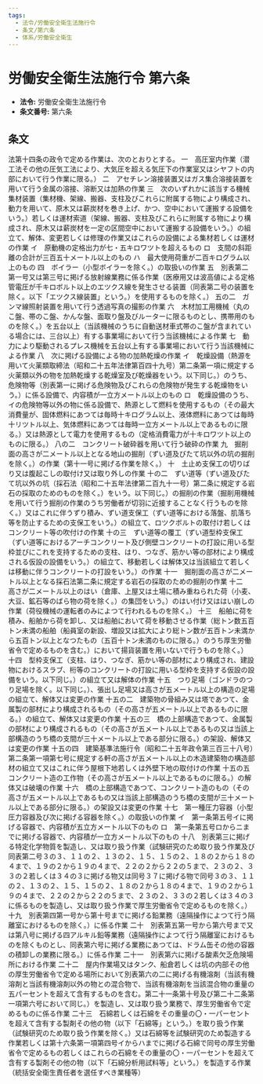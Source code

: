 ```yaml
---
tags:
  - 法令/労働安全衛生法施行令
  - 条文/第六条
  - 体系/労働安全衛生
---
```

# 労働安全衛生法施行令 第六条

- **法令:** 労働安全衛生法施行令
- **条文番号:** 第六条

## 条文
法第十四条の政令で定める作業は、次のとおりとする。
一　高圧室内作業（潜工法その他の圧気工法により、大気圧を超える気圧下の作業室又はシヤフトの内部において行う作業に限る。）
二　アセチレン溶接装置又はガス集合溶接装置を用いて行う金属の溶接、溶断又は加熱の作業
三　次のいずれかに該当する機械集材装置（集材機、架線、搬器、支柱及びこれらに附属する物により構成され、動力を用いて、原木又は薪炭材を巻き上げ、かつ、空中において運搬する設備をいう。）若しくは運材索道（架線、搬器、支柱及びこれらに附属する物により構成され、原木又は薪炭材を一定の区間空中において運搬する設備をいう。）の組立て、解体、変更若しくは修理の作業又はこれらの設備による集材若しくは運材の作業
イ　原動機の定格出力が七・五キロワツトを超えるもの
ロ　支間の斜距離の合計が三百五十メートル以上のもの
ハ　最大使用荷重が二百キログラム以上のもの
四　ボイラー（小型ボイラーを除く。）の取扱いの作業
五　別表第二第一号又は第三号に掲げる放射線業務に係る作業（医療用又は波高値による定格管電圧が千キロボルト以上のエツクス線を発生させる装置（同表第二号の装置を除く。以下「エツクス線装置」という。）を使用するものを除く。）
五の二　ガンマ線照射装置を用いて行う透過写真の撮影の作業
六　木材加工用機械（丸のこ盤、帯のこ盤、かんな盤、面取り盤及びルーターに限るものとし、携帯用のものを除く。）を五台以上（当該機械のうちに自動送材車式帯のこ盤が含まれている場合には、三台以上）有する事業場において行う当該機械による作業
七　動力により駆動されるプレス機械を五台以上有する事業場において行う当該機械による作業
八　次に掲げる設備による物の加熱乾燥の作業
イ　乾燥設備（熱源を用いて火薬類取締法（昭和二十五年法律第百四十九号）第二条第一項に規定する火薬類以外の物を加熱乾燥する乾燥室及び乾燥器をいう。以下同じ。）のうち、危険物等（別表第一に掲げる危険物及びこれらの危険物が発生する乾燥物をいう。）に係る設備で、内容積が一立方メートル以上のもの
ロ　乾燥設備のうち、イの危険物等以外の物に係る設備で、熱源として燃料を使用するもの（その最大消費量が、固体燃料にあつては毎時十キログラム以上、液体燃料にあつては毎時十リツトル以上、気体燃料にあつては毎時一立方メートル以上であるものに限る。）又は熱源として電力を使用するもの（定格消費電力が十キロワツト以上のものに限る。）
八の二　コンクリート破砕器を用いて行う破砕の作業
九　掘削面の高さが二メートル以上となる地山の掘削（ずい道及びたて坑以外の坑の掘削を除く。）の作業（第十一号に掲げる作業を除く。）
十　土止め支保工の切りばり又は腹起こしの取付け又は取り外しの作業
十の二　ずい道等（ずい道及びたて坑以外の坑（採石法（昭和二十五年法律第二百九十一号）第二条に規定する岩石の採取のためのものを除く。）をいう。以下同じ。）の掘削の作業（掘削用機械を用いて行う掘削の作業のうち労働者が切羽に近接することなく行うものを除く。）又はこれに伴うずり積み、ずい道支保工（ずい道等における落盤、肌落ち等を防止するための支保工をいう。）の組立て、ロツクボルトの取付け若しくはコンクリート等の吹付けの作業
十の三　ずい道等の覆工（ずい道型枠支保工（ずい道等におけるアーチコンクリート及び側壁コンクリートの打設に用いる型枠並びにこれを支持するための支柱、はり、つなぎ、筋かい等の部材により構成される仮設の設備をいう。）の組立て、移動若しくは解体又は当該組立て若しくは移動に伴うコンクリートの打設をいう。）の作業
十一　掘削面の高さが二メートル以上となる採石法第二条に規定する岩石の採取のための掘削の作業
十二　高さが二メートル以上のはい（倉庫、上屋又は土場に積み重ねられた荷（小麦、大豆、鉱石等のばら物の荷を除く。）の集団をいう。）のはい付け又ははい崩しの作業（荷役機械の運転者のみによつて行われるものを除く。）
十三　船舶に荷を積み、船舶から荷を卸し、又は船舶において荷を移動させる作業（総トン数五百トン未満の船舶（船員室の新設、増設又は拡大により総トン数が五百トン未満から五百トン以上となつたもの（五百十トン未満のものに限る。）のうち厚生労働省令で定めるものを含む。）において揚貨装置を用いないで行うものを除く。）
十四　型枠支保工（支柱、はり、つなぎ、筋かい等の部材により構成され、建設物におけるスラブ、桁等のコンクリートの打設に用いる型枠を支持する仮設の設備をいう。以下同じ。）の組立て又は解体の作業
十五　つり足場（ゴンドラのつり足場を除く。以下同じ。）、張出し足場又は高さが五メートル以上の構造の足場の組立て、解体又は変更の作業
十五の二　建築物の骨組み又は塔であつて、金属製の部材により構成されるもの（その高さが五メートル以上であるものに限る。）の組立て、解体又は変更の作業
十五の三　橋の上部構造であつて、金属製の部材により構成されるもの（その高さが五メートル以上であるもの又は当該上部構造のうち橋の支間が三十メートル以上である部分に限る。）の架設、解体又は変更の作業
十五の四　建築基準法施行令（昭和二十五年政令第三百三十八号）第二条第一項第七号に規定する軒の高さが五メートル以上の木造建築物の構造部材の組立て又はこれに伴う屋根下地若しくは外壁下地の取付けの作業
十五の五　コンクリート造の工作物（その高さが五メートル以上であるものに限る。）の解体又は破壊の作業
十六　橋の上部構造であつて、コンクリート造のもの（その高さが五メートル以上であるもの又は当該上部構造のうち橋の支間が三十メートル以上である部分に限る。）の架設又は変更の作業
十七　第一種圧力容器（小型圧力容器及び次に掲げる容器を除く。）の取扱いの作業
イ　第一条第五号イに掲げる容器で、内容積が五立方メートル以下のもの
ロ　第一条第五号ロからニまでに掲げる容器で、内容積が一立方メートル以下のもの
十八　別表第三に掲げる特定化学物質を製造し、又は取り扱う作業（試験研究のため取り扱う作業及び同表第二号３の３、１１の２、１３の２、１５、１５の２、１８の２から１８の４まで、１９の２から１９の４まで、２２の２から２２の５まで、２３の２、３３の２若しくは３４の３に掲げる物又は同号３７に掲げる物で同号３の３、１１の２、１３の２、１５、１５の２、１８の２から１８の４まで、１９の２から１９の４まで、２２の２から２２の５まで、２３の２、３３の２若しくは３４の３に係るものを製造し、又は取り扱う作業で厚生労働省令で定めるものを除く。）
十九　別表第四第一号から第十号までに掲げる鉛業務（遠隔操作によつて行う隔離室におけるものを除く。）に係る作業
二十　別表第五第一号から第六号まで又は第八号に掲げる四アルキル鉛等業務（遠隔操作によつて行う隔離室におけるものを除くものとし、同表第六号に掲げる業務にあつては、ドラム缶その他の容器の積卸しの業務に限る。）に係る作業
二十一　別表第六に掲げる酸素欠乏危険場所における作業
二十二　屋内作業場又はタンク、船倉若しくは坑の内部その他の厚生労働省令で定める場所において別表第六の二に掲げる有機溶剤（当該有機溶剤と当該有機溶剤以外の物との混合物で、当該有機溶剤を当該混合物の重量の五パーセントを超えて含有するものを含む。第二十一条第十号及び第二十二条第一項第六号において同じ。）を製造し、又は取り扱う業務で、厚生労働省令で定めるものに係る作業
二十三　石綿若しくは石綿をその重量の〇・一パーセントを超えて含有する製剤その他の物（以下「石綿等」という。）を取り扱う作業（試験研究のため取り扱う作業を除く。）又は石綿等を試験研究のため製造する作業若しくは第十六条第一項第四号イからハまでに掲げる石綿で同号の厚生労働省令で定めるもの若しくはこれらの石綿をその重量の〇・一パーセントを超えて含有する製剤その他の物（以下「石綿分析用試料等」という。）を製造する作業
（統括安全衛生責任者を選任すべき業種等）

